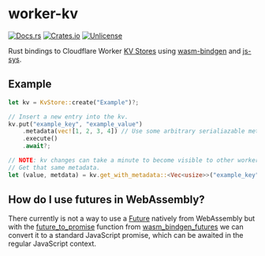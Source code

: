 # worker-kv
[![Docs.rs][docs-badge]][docs-url]
[![Crates.io][crates-badge]][crates-url]
[![Unlicense][license-badge]][license-url]

[crates-badge]: https://img.shields.io/crates/v/worker-kv.svg
[crates-url]: https://crates.io/crates/worker-kv
[license-badge]: https://img.shields.io/badge/license-Unlicense-blue.svg
[license-url]: https://github.com/vlakreeh/worker-kv/blob/master/LICENSE
[docs-badge]: https://img.shields.io/badge/docs.rs-rustdoc-green
[docs-url]: https://docs.rs/worker-kv/

Rust bindings to Cloudflare Worker [KV Stores](https://developers.cloudflare.com/workers/runtime-apis/kv) using [wasm-bindgen](https://docs.rs/wasm-bindgen) and [js-sys](https://docs.rs/js-sys).

## Example

```rust
let kv = KvStore::create("Example")?;

// Insert a new entry into the kv.
kv.put("example_key", "example_value")
    .metadata(vec![1, 2, 3, 4]) // Use some arbitrary serialiazable metadata
    .execute()
    .await?;

// NOTE: kv changes can take a minute to become visible to other workers.
// Get that same metadata.
let (value, metdata) = kv.get_with_metadata::<Vec<usize>>("example_key").await?;
```

## How do I use futures in WebAssembly?

There currently is not a way to use a [Future](https://doc.rust-lang.org/stable/std/future/trait.Future.html) natively from WebAssembly but with the [future_to_promise](https://docs.rs/wasm-bindgen-futures/0.4.22/wasm_bindgen_futures/fn.future_to_promise.html) function from [wasm_bindgen_futures](https://docs.rs/wasm_bindgen_futures) we can convert it to a standard JavaScript promise, which can be awaited in the regular JavaScript context.